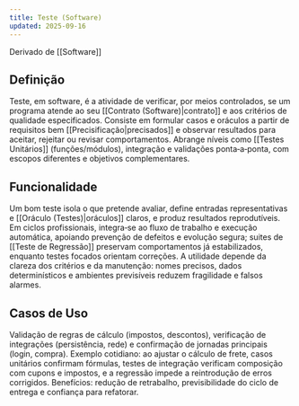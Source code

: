 ```yaml
---
title: Teste (Software)
updated: 2025-09-16
---
```

Derivado de [[Software]]

## Definição

Teste, em software, é a atividade de verificar, por meios controlados, se um programa atende ao seu [[Contrato (Software)|contrato]] e aos critérios de qualidade especificados. Consiste em formular casos e oráculos a partir de requisitos bem [[Precisificação|precisados]] e observar resultados para aceitar, rejeitar ou revisar comportamentos. Abrange níveis como [[Testes Unitários]] (funções/módulos), integração e validações ponta‑a‑ponta, com escopos diferentes e objetivos complementares.

## Funcionalidade

Um bom teste isola o que pretende avaliar, define entradas representativas e [[Oráculo (Testes)|oráculos]] claros, e produz resultados reprodutíveis. Em ciclos profissionais, integra‑se ao fluxo de trabalho e execução automática, apoiando prevenção de defeitos e evolução segura; suites de [[Teste de Regressão]] preservam comportamentos já estabilizados, enquanto testes focados orientam correções. A utilidade depende da clareza dos critérios e da manutenção: nomes precisos, dados determinísticos e ambientes previsíveis reduzem fragilidade e falsos alarmes.

## Casos de Uso

Validação de regras de cálculo (impostos, descontos), verificação de integrações (persistência, rede) e confirmação de jornadas principais (login, compra). Exemplo cotidiano: ao ajustar o cálculo de frete, casos unitários confirmam fórmulas, testes de integração verificam composição com cupons e impostos, e a regressão impede a reintrodução de erros corrigidos. Benefícios: redução de retrabalho, previsibilidade do ciclo de entrega e confiança para refatorar.

